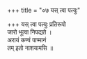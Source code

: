 +++
title = "०७ यस् त्वा पत्युः"

+++
यस् त्वा पत्युः प्रतिरूपो  
जारो भूत्वा निपद्यते ।  
अरायं कण्वं पाप्मानं  
तम् इतो नाशयामसि ॥